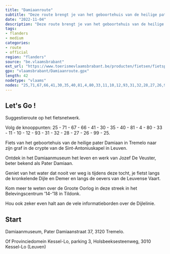 ```yaml
---
title: "Damiaanroute"
subtitle: "Deze route brengt je van het geboortehuis van de heilige pater Damiaan naar zijn graf in de crypte van de Sint-Antoniuskapel in Leuven. Een boeiende tocht langs de oevers van de Leuvense Vaart. Onderweg kan je een stop inlassen in het Provinciedomein Kessel-Lo, het Belevingscentrum ’14-’18 in Tildonk, Werchter en de middeleeuwse Ter Heydentoren in Rotselaar."
date: "2022-11-04"
description: "Deze route brengt je van het geboortehuis van de heilige pater Damiaan naar zijn graf in de crypte van de Sint-Antoniuskapel in Leuven. Een boeiende tocht langs de oevers van de Leuvense Vaart. Onderweg kan je een stop inlassen in het Provinciedomein Kessel-Lo, het Belevingscentrum ’14-’18 in Tildonk, Werchter en de middeleeuwse Ter Heydentoren in Rotselaar." 
tags:
- flanders
- medium
categories: 
- route
- official
region: "flanders"
source: "be.vlaamsbrabant"
ext_url: "https://www.toerismevlaamsbrabant.be/producten/fietsen/fietsproducten/damiaanroute/index.html"
gpx: "vlaamsbrabant/Damiaanroute.gpx"
length: 42
nodetype: "vlaams"
nodes: "25,71,67,66,41,30,35,40,81,4,80,33,11,10,12,93,31,32,28,27,26,99,25"
---
```


## Let's Go ! 

Suggestieroute op het fietsnetwerk.

Volg de knooppunten: 25 - 71 - 67 - 66 - 41 - 30 - 35 - 40 - 81 - 4 - 80 - 33 - 11 - 10 - 12 - 93 - 31 - 32 - 28 - 27 - 26 - 99 - 25.

Fiets van het geboortehuis van de heilige pater Damiaan in Tremelo naar zijn graf in de crypte van de Sint-Antoniuskapel in Leuven.

Ontdek in het Damiaanmuseum het leven en werk van Jozef De Veuster, beter bekend als Pater Damiaan.

Geniet van het water dat nooit ver weg is tijdens deze tocht, je fietst langs de kronkelende Dijle en Demer en langs de oevers van de Leuvense Vaart.

Kom meer te weten over de Groote Oorlog in deze streek in het Belevingscentrum ’14-’18 in Tildonk.

Hou ook zeker even halt aan de vele informatieborden over de Dijlelinie.



## Start

Damiaanmuseum, Pater Damiaanstraat 37, 3120 Tremelo.

Of Provinciedomein Kessel-Lo, parking 3, Holsbeeksesteenweg, 3010 Kessel-Lo (Leuven)
